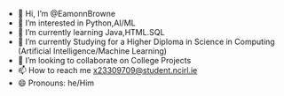 - 👋 Hi, I’m @EamonnBrowne
- 👀 I’m interested in Python,AI/ML
- 🌱 I’m currently learning Java,HTML.SQL
- 🌱 I’m currently Studying for a Higher Diploma in Science in Computing (Artificial Intelligence/Machine Learning)
- 💞️ I’m looking to collaborate on College Projects
- 📫 How to reach me x23309709@student.ncirl.ie
- 😄 Pronouns: he/Him


<!---
EamonnBrowne/EamonnBrowne is a ✨ special ✨ repository because its `README.md` (this file) appears on your GitHub profile.
You can click the Preview link to take a look at your changes.
--->
